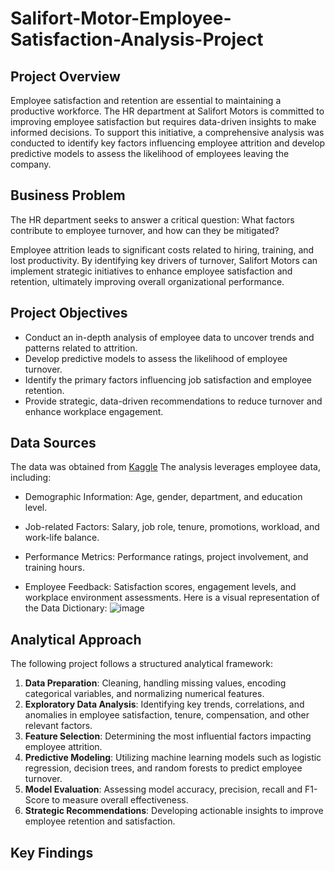 # Salifort-Motor-Employee-Satisfaction-Analysis-Project

## Project Overview
Employee satisfaction and retention are essential to maintaining a productive workforce. The HR department at Salifort Motors is committed to improving employee satisfaction but requires data-driven insights to make informed decisions. To support this initiative, a comprehensive analysis was conducted to identify key factors influencing employee attrition and develop predictive models to assess the likelihood of employees leaving the company.


## Business Problem
The HR department seeks to answer a critical question:
What factors contribute to employee turnover, and how can they be mitigated?

Employee attrition leads to significant costs related to hiring, training, and lost productivity. By identifying key drivers of turnover, Salifort Motors can implement strategic initiatives to enhance employee satisfaction and retention, ultimately improving overall organizational performance.

## Project Objectives
- Conduct an in-depth analysis of employee data to uncover trends and patterns related to attrition.
- Develop predictive models to assess the likelihood of employee turnover.
- Identify the primary factors influencing job satisfaction and employee retention.
- Provide strategic, data-driven recommendations to reduce turnover and enhance workplace engagement.

## Data Sources
The data was obtained from [Kaggle](https://www.kaggle.com/datasets/mfaisalqureshi/hr-analytics-and-job-prediction?select=HR_comma_sep.csv)
The analysis leverages employee data, including:

- Demographic Information: Age, gender, department, and education level.

- Job-related Factors: Salary, job role, tenure, promotions, workload, and work-life balance.

- Performance Metrics: Performance ratings, project involvement, and training hours.

- Employee Feedback: Satisfaction scores, engagement levels, and workplace environment assessments.
Here is a visual representation of the Data Dictionary:
![image](https://github.com/user-attachments/assets/d2530d1f-c0ec-4a82-b893-678448e6ef6c)

## Analytical Approach
The following project follows a structured analytical framework:

1) **Data Preparation**: Cleaning, handling missing values, encoding categorical variables, and normalizing numerical features.
2) **Exploratory Data Analysis**: Identifying key trends, correlations, and anomalies in employee satisfaction, tenure, compensation, and other relevant factors.
3) **Feature Selection**: Determining the most influential factors impacting  employee attrition.
4) **Predictive Modeling**: Utilizing machine learning models such as logistic regression, decision trees, and random forests to predict employee turnover.
5) **Model Evaluation**: Assessing model accuracy, precision, recall and F1-Score to measure overall effectiveness.
6) **Strategic Recommendations**: Developing actionable insights to improve employee retention and satisfaction.

## Key Findings

